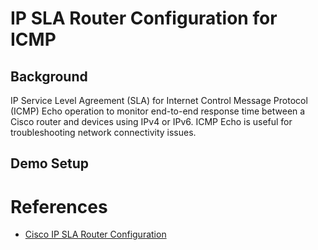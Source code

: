 # IP SLA Router Configuration for ICMP

## Background 

IP Service Level Agreement (SLA) for Internet Control Message Protocol (ICMP) Echo operation to monitor end-to-end response time between a Cisco router and devices
using IPv4 or IPv6. ICMP Echo is useful for troubleshooting network connectivity issues. 

## Demo Setup



# References
- [Cisco IP SLA Router Configuration](https://www.cisco.com/c/en/us/td/docs/ios-xml/ios/ipsla/configuration/15-mt/sla-15-mt-book/sla_icmp_echo.html)
